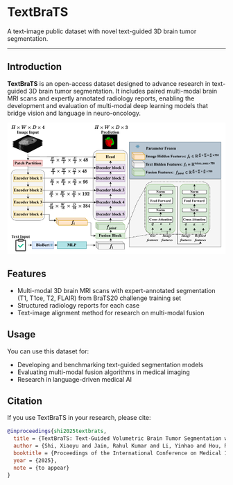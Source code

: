 # TextBraTS

A text-image public dataset with novel text-guided 3D brain tumor segmentation.

---

## Introduction

**TextBraTS** is an open-access dataset designed to advance research in text-guided 3D brain tumor segmentation. It includes paired multi-modal brain MRI scans and expertly annotated radiology reports, enabling the development and evaluation of multi-modal deep learning models that bridge vision and language in neuro-oncology.

![TextBraTS Overview](fig/overview.png)

## Features

- Multi-modal 3D brain MRI scans with expert-annotated segmentation (T1, T1ce, T2, FLAIR) from BraTS20 challenge training set
- Structured radiology reports for each case
- Text-image alignment method for research on multi-modal fusion


## Usage

You can use this dataset for:
- Developing and benchmarking text-guided segmentation models
- Evaluating multi-modal fusion algorithms in medical imaging
- Research in language-driven medical AI

## Citation

If you use TextBraTS in your research, please cite:

```bibtex
@inproceedings{shi2025textbrats,
  title = {TextBraTS: Text-Guided Volumetric Brain Tumor Segmentation with Innovative Dataset Development and Fusion Module Exploration},
  author = {Shi, Xiaoyu and Jain, Rahul Kumar and Li, Yinhao and Hou, Ruibo and Cheng, Jingliang and Bai, Jie and Zhao, Guohua and Lin, Lanfen and Xu, Rui and Chen, Yen-wei},
  booktitle = {Proceedings of the International Conference on Medical Image Computing and Computer Assisted Intervention (MICCAI)},
  year = {2025},
  note = {to appear}
}
